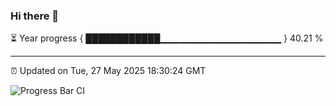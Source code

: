 ### Hi there 👋

⏳ Year progress { ████████████▁▁▁▁▁▁▁▁▁▁▁▁▁▁▁▁▁▁ } 40.21 %

---

⏰ Updated on Tue, 27 May 2025 18:30:24 GMT

![Progress Bar CI](https://github.com/liununu/liununu/workflows/Progress%20Bar%20CI/badge.svg)
